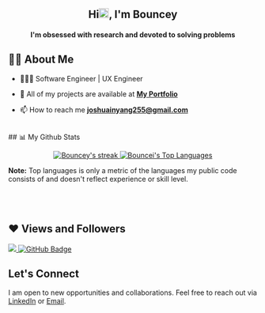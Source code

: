 

<h2 align="center">Hi<img src="https://raw.githubusercontent.com/MartinHeinz/MartinHeinz/master/wave.gif" width="20px">, I'm Bouncey</h2>
<h4 align="center"> I'm obsessed with research and devoted to solving problems</h4>


## 🙋‍♂️ About Me
- 👨🏼‍💻 Software Engineer | UX Engineer
  
- 👀 All of my projects are available at **[My Portfolio](https://bouncei.vercel.app/)**

- 📫 How to reach me **joshuainyang255@gmail.com**


<br/>
## 📊 My Github Stats
<br/>

 <p align="center">
    <a href="https://github.com/bouncei/github-readme-streak-stats">
        <img title="🔥 Get streak stats for your profile at git.io/streak-stats" alt="Bouncey's streak" src="https://github-readme-streak-stats.herokuapp.com/?user=bouncei&theme=black-ice&hide_border=true&stroke=0000&background=060A0CD0"/>
    </a>
  <a href="https://github.com/bouncei/github-readme-stats"><img alt="Bouncei's Top Languages" src="https://github-readme-stats.vercel.app/api/top-langs/?username=bouncei&langs_count=8&count_private=true&layout=compact&theme=react&hide_border=true&bg_color=0D1117" /></a>
</p>
 <b>Note:</b> Top languages is only a metric of the languages my public code consists of and doesn't reflect experience or skill level.
 


<br/>
<br/>

<!-- <a href="https://github.com/bouncei/github-readme-activity-graph"><img alt="bouncei Activity Graph" src="https://activity-graph.herokuapp.com/graph?username=bouncei&bg_color=0D1117&color=5BCDEC&line=5BCDEC&point=FFFFFF&hide_border=true" /></a> -->

<br/>
<br/>



## ❤ Views and Followers
<a href="https://github.com/Meghna-DAS/github-profile-views-counter">
    <img src="https://komarev.com/ghpvc/?username=bouncei">
</a>
<a href="https://github.com/bouncei?tab=followers"><img src="https://img.shields.io/github/followers/bouncei?label=Followers&style=social" alt="GitHub Badge"></a>

## Let's Connect

I am open to new opportunities and collaborations. Feel free to reach out via [LinkedIn](https://linkedin.com/in/joshua-inyang-2753841b7) or [Email](mailto:joshuainyang255@gmail.com).
